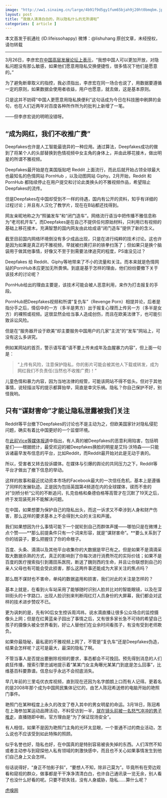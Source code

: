 ```yaml
---
image: "http://ww1.sinaimg.cn/large/4b91f9d5gy1fum65bjah9j20ht0bmqbm.jpg"
layout: post
title: “我做人清清白白的，所以隐私什么的无所谓啦”
categories: [ article ]
---
```


本文首发于航通社 (ID:lifeissohappy) 微博：@lishuhang  原创文章，未经授权，请勿转载

---

3月26日，李彦宏[在中国高层发展论坛上表示](http://finance.sina.com.cn/meeting/2018-03-26/doc-ifysqfnf8646820.shtml )，“我想中国人可以更加开放，对隐私问题没有那么敏感，如果他们愿意用隐私交换便捷性，很多情况下他们是愿意的。”

为了避免断章取义的指控，我必须指出，李彦宏在同一场合也说了，用数据要遵循一定的原则，如果数据会使用者收益，用户也愿意，就去做，这是基本原则。

只是这并不妨碍“中国人更愿意用隐私换便利”这句话成为今日在科技圈中刷屏的金句，也在人们近两年对百度各种所作所为的批判上新增了一笔。

——但李彦宏说的明明没错呀。

## “成为网红，我们不收推广费”

Deepfakes也许是人工智能最诡异的一种应用。通过算法，Deepfakes成功的做到了将某个人的头部替换到色情视频中女主角的身体上，并由此移花接木，做出明星的所谓不雅视频。

Deepfakes最开始是在美国版贴吧 Reddit 上面流行，而此后就开始占领全球最大也最知名的色情网站 PornHub ，以及动图网站 Giphy。2月开始，Reddit 和 PornHub 都陆续停止在用户提交和讨论此类换头的不雅视频作品，希望阻止Deepfakes的流传。

但是Deepfakes在中国却受到不一样的待遇，国内有公开的资料，知乎有详细的过程讨论；并且有人汉化了教学片，现在在B站都还找得到。

网友亲昵地称之为“照骗发车”和“闭门造车”。网络流行语当中把传播不雅信息称为“老司机开车”。而Deepfakes是在自己不提供任何原始材料，只利用已有视频的基础上移花接木，充满智慧的国内网友由此给成语“闭门造车”提供了新的含义。

截至目前国内网络环境倒没有多少成品出现，只是在进行纯粹的技术讨论。这也许是因为如果是真正的不雅视频，早就被扫黄打非的铁拳扫荡了；但如果只是换个脑袋用于做其他事情，好像又不至于到需要法律追究的程度，PS谁没见过？

Deepfakes 给 Reddit、Giphy等地带来了不小的流量和关注。而本来就是色情网站的PornHub本应更加无所畏惧。到底是基于怎样的理由，他们纷纷要撤下关于该技术的讨论呢？

PornHub给出的理由主要是，该技术可能会被人恶意利用，来作为打击报复的手段。

PornHub把Deepfakes视频和所谓“复仇车”（Revenge Porn）相提并论，后者是指分手之后，情侣中的一方（多半是男方）出于报复心理而上传另一方（多半是女方）的裸照或视频。这很显然会给当事人造成创伤，而且在欧美法律下，也可能引致诉讼风险。

但是在“服务器开设于欧美”却主要服务中国用户的几家“主流”的“发车”网站上，可没有这么多讲究。

例如某网站的首页，警示语写着“请不要上传未成年及血腥暴力内容”，但上面一句是：

> “上传有风险，注意保护隐私，你的影片可能会被其他人下载或转发，成为网红我们不负责任(当然也不收推广费)！”

儿童色情和暴力内容，因为当地法律的规管，可能该网站不得不低头。但对于其他事情，说轻描淡写的提示都算抬举，简直是幸灾乐祸。隐私？你自己保护不好，别怪我哟。

## 只有“谋财害命”才能让隐私泄露被我们关注

Reddit等平台撤下Deepfakes的讨论也不是主动为之，但欧美国家针对隐私侵犯问题，确实有着比中国更好的一个监督环境。

在[此前Vice等媒体报道](https://motherboard.vice.com/en_us/article/59kzx3/targets-of-fake-porn-deepfakes-are-at-the-mercy-of-big-platforms)中指出，有人真的被Deepfakes的恶意利用陷害，包括明星们——根据统计，最受欢迎的被Deepfakes换脸的明星是艾玛·沃特森——只能诉诸最早发布信息的平台，比如Reddit，而Reddit最开始对此是无动于衷的。

所以，受害者又转去投诉媒体。在媒体与引爆的舆论的共同压力之下，Reddit等平台才做出了撤下信息的举动。

这样的故事和最近扰动资本市场的Facebook最大的一次信任危机，基本上是遵循了同样的发展轨迹。正是因为包括英国第4频道在内的全球媒体，锲而不舍的对”剑桥分析“公司的不断追问，扎克伯格和桑德伯格等高管才在沉默了19天之后，终于发现装死并不能解决问题。

在中国，如果想要为保护自己的隐私出头，而这一诉求又不牵涉到人身和财产伤害，那么这样的要求基本上不会得到大众的关注和声援。

我们如果想因为什么事情可能下一个就轮到自己而群体声援——哪怕只是在微博上点个赞——**那么前提条件只有一个词来形容，就是”谋财害命”。**要么关系到了你的钱袋子，要么把握住了你的命根子。

百度、头条、滴滴以及其他平台收集你的大数据是早已有之。但是如果不是滴滴采取大数据杀熟的方式，真正的影响到了你每次进行消费所花的实际价钱；如果不是百度的医疗搜索指引到莆田系医院，断送了魏则西的生命，并且让你联想到自己的亲人父母也有可能会受此损害，那么这两件事还能成为大家关注的焦点吗？

那么既不谋财也不害命，单纯的数据盗用和损害，我们对此的关注是怎样的？

基本上就是，在看到火车站采用了能够随时识别人脸并比对的智能眼镜，以及在深圳街头的十字路口，出现人脸识别来判断闯红灯人员身份的大屏幕，我们都会对这样的技术进步赞叹不已。

更为讽刺的是，先有90后女生控诉周鸿祎，说水滴直播让很多公众场合的监控摄像头上网；但是在红黄蓝亲子园出了事情之后，又有很多家长急不可待的希望自己孩子的摄像头被全世界看到，好让人替他们在业余时间看孩子，有没有受到老师欺负。

如果你最隐秘，最私密的不雅视频上网了，不管是“复仇车”还是Deepfakes伪造，结果会怎样呢？这可是最大，最深的隐私了啊。

不管当事人是否提出要删除视频的要求，事态都会不可挽回。预先得到消息的人们疯狂传播，搜索引擎忠诚地提示着“某某门女主角曝光某某门到底是怎么回事”，比维基百科要靠谱。信息似乎永远不会彻底消失。

早几年前的三里屯优衣库视频，直到现在还因为名字朗朗上口而有人记得。更着名的是2008年那个成为中国网民集体记忆的，由艺人陈冠希送修的电脑开始的艳照门事件。

艳照门在某种程度上永久的改变了卷入其中的男女明星的命运。3月18日，陈冠希在上海参加某运动品牌活动，不料受访到一半，[就在镜头前被一名怒气冲冲的男子推走](http://ent.sina.com.cn/y/ygangtai/2018-03-19/doc-ifyskeuc0391595.shtml)，直播随即中断。官方理由是“为了保证现场安全”。

有人相信，如果不是因为艳照门主角的光环太显眼，一个普通不过的商业活动，怎么说也不应该受到如此特殊的照顾。

似乎名誉也好，隐私也好，在中国真的是特别容易被丧失掉的东西。人们浑然不知或者主动参与到窥探他人私有领域的刺激快感中，而且也不关心如果事情发生到他们自己身上又会怎样。

俗话说得好，“身正不怕影子斜”，“要想人不知，除非己莫为”。毕竟所有在旁边观看和窥视的群众，做事都是干干净净清清白白，也许自己通讯录一览无余，别人看了也没什么好看的呢。只要不损失钱，没有人身威胁，隐私……算什么呢？

[虎嗅网](https://www.huxiu.com/article/237359.html)
